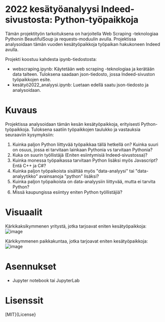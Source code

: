 # 2022 kesätyöanalyysi Indeed-sivustosta: Python-työpaikkoja

Tämän projektityön tarkoituksena on harjoitella Web Scraping -teknologiaa Pythonin BeautifulSoup ja requests-moduulin avulla. Projektissa analysoidaan tämän vuoden kesätyöpaikkoja työpaikan hakukoneen Indeed avulla. 

Projekti koostuu kahdesta ipynb-tiedostosta: 
- webscraping.ipynb: Käytetään web scraping -teknologiaa ja kerätään data talteen. Tuloksena saadaan json-tiedosto, jossa Indeed-sivuston työpaikkojen esite. 
- kesätyö2022_analyysi.ipynb: Luetaan edellä saatu json-tiedosto ja analysoidaan. 


# Kuvaus 
Projektissa analysoidaan tämän kesän kesätyöpaikkoja, erityisesti Python-työpaikkoja. Tuloksena saatiin työpaikkojen taulukko ja vastauksia seuraaviin kysymyksiin: 

1. Kuinka paljon Python liittyvää työpaikkaa tällä hetkellä on? Kuinka suuri on osuus, jossa ei tarvitaan lainkaan Pythonia vs tarvitaan Pythonia? 
2. Kuka on suurin työllistäjä (Eniten esiintymisiä Indeed-sivustossa)? 
3. Kuinka monessa työpaikassa tarvitaan Python lisäksi myös Javascript? Entä C++ ja C#? 
4. Kuinka paljon työpaikoista sisältää myös "data-analyysi" tai "data-analyytikko" avainsanoja "python" lisäksi? 
5. Kuinka paljon työpaikoista on data-analyysiin liittyvää, mutta ei tarvita Python? 
6. Missä kaupungissa esiintyy eniten Python työllistäjiä? 


# Visuaalit 
Kärkikaksikymmenen yritystä, jotka tarjoavat eniten kesätyöpaikkoja: 
![image](https://user-images.githubusercontent.com/96607633/155936074-b91e93c0-734e-4864-b75c-4d1644dd1c5e.png)

Kärkikymmenen paikkakuntaa, jotka tarjoavat eniten kesätyöpaikkoja: 
![image](https://user-images.githubusercontent.com/96607633/155936114-aaa0d21f-3f48-4a9f-84f4-468eec9f7b19.png)

# Asennukset
- Jupyter notebook tai JupyterLab 

# Lisenssit 
[MIT]{License}


